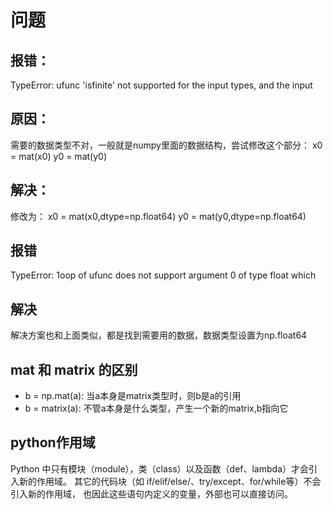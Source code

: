 问题
==
## 报错：
TypeError: ufunc 'isfinite' not supported for the input types, and the input

## 原因：
需要的数据类型不对，一般就是numpy里面的数据结构，尝试修改这个部分：
  x0 = mat(x0)
  y0 = mat(y0)
## 解决：
修改为：
  x0 = mat(x0,dtype=np.float64)
  y0 = mat(y0,dtype=np.float64)
  
 
## 报错
TypeError: 1oop of ufunc does not support argument 0 of type float which
## 解决
解决方案也和上面类似，都是找到需要用的数据，数据类型设置为np.float64

## mat 和 matrix 的区别
+ b = np.mat(a): 当a本身是matrix类型时，则b是a的引用
+ b = matrix(a): 不管a本身是什么类型，产生一个新的matrix,b指向它

## python作用域
Python 中只有模块（module），类（class）以及函数（def、lambda）才会引入新的作用域。
其它的代码块（如 if/elif/else/、try/except、for/while等）不会引入新的作用域，
也因此这些语句内定义的变量，外部也可以直接访问。
